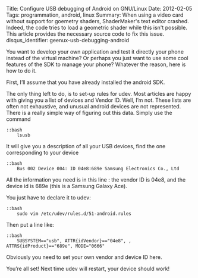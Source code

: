 Title: Configure USB debugging of Android on GNU/Linux 
Date: 2012-02-05 
Tags: programmation, android, linux 
Summary: When using a video card without support for goemetry shaders,
ShaderMaker's text editor crashed. Indeed, the code tries to load a geometric
shader while this isn't possible. This article provides the necessary source
code to fix this issue. 
disqus_identifier: geenux-usb-debugging-android


You want to develop your own application and test it directly your phone instead of the virtual machine? Or perhaps you just want to use some cool features of the SDK to manage your phone? Whatever the reason, here is how to do it.

First, I’ll assume that you have already installed the android SDK.

The only thing left to do, is to set-up rules for udev. Most articles are happy with giving you a list of devices and Vendor ID. Well, I’m not. These lists are often not exhaustive, and unusual android devices are not represented. There is a really simple way of figuring out this data.
Simply use the command

    ::bash
        lsusb
 
It will give you a description of all your USB devices, find the one
corresponding to your device

    ::bash
        Bus 002 Device 004: ID 04e8:689e Samsung Electronics Co., Ltd 

All the information you need is in this line : the vendor ID is 04e8, and the device id is 689e (this is a Samsung Galaxy Ace).

You just have to declare it to udev:

    ::bash
        sudo vim /etc/udev/rules.d/51-android.rules

Then put a line like:

    ::bash
        SUBSYSTEM=="usb", ATTR{idVendor}=="04e8", , ATTRS{idProduct}=="689e", MODE="0666"

Obviously you need to set your own vendor and device ID here.

You’re all set! Next time udev will restart, your device should work!
